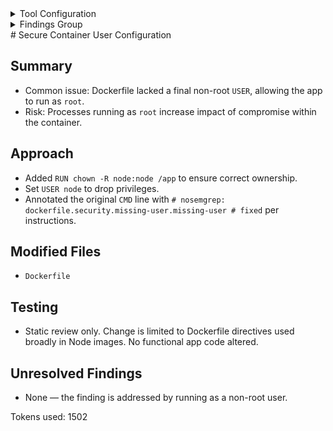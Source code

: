 <details>
<summary>Tool Configuration</summary>
{
  "name": "remediate_findings_groups",
  "strategy": "one_by_one",
  "agent": "codex",
  "limit": 1,
  "prompt_file": "../prompts/finding_group.md"
}

</details><details>
<summary>Findings Group</summary>
[
  {
    "unsaved_vulnerability_ids": null,
    "unsaved_endpoints": [],
    "title": "By not specifying a USER, a program in the container may run as 'root'. This is a security hazard. If an attacker can control a process running [...]",
    "severity": "High",
    "description": "**Result message:** By not specifying a USER, a program in the container may run as 'root'. This is a security hazard. If an attacker can control a process running as root, they may have control over the container. Ensure that the last USER in a Dockerfile is a USER other than 'root'.\n**Snippet:**\n```\nCMD [\"sh\", \"-c\", \"python healthcheck.py & npm start\"]\n```\n**Rule name:** dockerfile.security.missing-user.missing-user\n**Rule short description:** Opengrep Finding: dockerfile.security.missing-user.missing-user",
    "static_finding": true,
    "dynamic_finding": false,
    "false_p": false,
    "active": true,
    "file_path": "output/clone/scribe-public/demo-remediation/Dockerfile",
    "line": 13,
    "references": "https://semgrep.dev/r/dockerfile.security.missing-user.missing-user",
    "vuln_id_from_tool": "dockerfile.security.missing-user.missing-user",
    "cwe": 250,
    "tags": [
      "CWE-250: Execution with Unnecessary Privileges",
      "MEDIUM CONFIDENCE",
      "security",
      "OWASP-A04:2021 - Insecure Design"
    ],
    "unique_id_from_tool": "45c1c32ad19ef9fd8608fc4a77be61296f35f89f3cf6cfecad0431e571106069c9bff7b2d5b0b14a2fd1726de7b2672bf65ae05e56ce4bdecf767b05d6594e23_0"
  }
]

</details># Secure Container User Configuration

## Summary
- Common issue: Dockerfile lacked a final non-root `USER`, allowing the app to run as `root`.
- Risk: Processes running as `root` increase impact of compromise within the container.

## Approach
- Added `RUN chown -R node:node /app` to ensure correct ownership.
- Set `USER node` to drop privileges.
- Annotated the original `CMD` line with `# nosemgrep: dockerfile.security.missing-user.missing-user # fixed` per instructions.

## Modified Files
- `Dockerfile`

## Testing
- Static review only. Change is limited to Dockerfile directives used broadly in Node images. No functional app code altered.

## Unresolved Findings
- None — the finding is addressed by running as a non-root user.

Tokens used: 1502


